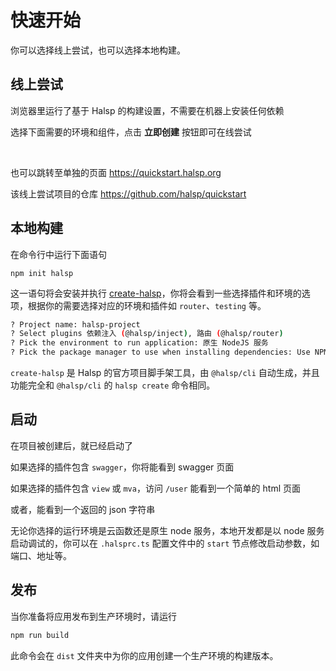 # 快速开始

你可以选择线上尝试，也可以选择本地构建。

## 线上尝试

浏览器里运行了基于 Halsp 的构建设置，不需要在机器上安装任何依赖

选择下面需要的环境和组件，点击 **立即创建** 按钮即可在线尝试

<ClientOnly>
  <QuickStart />
</ClientOnly>

<br />

也可以跳转至单独的页面 <https://quickstart.halsp.org>

该线上尝试项目的仓库 <https://github.com/halsp/quickstart>

## 本地构建

在命令行中运行下面语句

```
npm init halsp
```

这一语句将会安装并执行 [create-halsp](https://www.npmjs.com/package/create-halsp)，你将会看到一些选择插件和环境的选项，根据你的需要选择对应的环境和插件如 `router`、`testing` 等。

```bash
? Project name: halsp-project
? Select plugins 依赖注入 (@halsp/inject), 路由 (@halsp/router)
? Pick the environment to run application: 原生 NodeJS 服务
? Pick the package manager to use when installing dependencies: Use NPM
```

`create-halsp` 是 Halsp 的官方项目脚手架工具，由 `@halsp/cli` 自动生成，并且功能完全和 `@halsp/cli` 的 `halsp create` 命令相同。

## 启动

在项目被创建后，就已经启动了

如果选择的插件包含 `swagger`，你将能看到 swagger 页面

如果选择的插件包含 `view` 或 `mva`，访问 `/user` 能看到一个简单的 html 页面

或者，能看到一个返回的 json 字符串

无论你选择的运行环境是云函数还是原生 node 服务，本地开发都是以 node 服务启动调试的，你可以在 `.halsprc.ts` 配置文件中的 `start` 节点修改启动参数，如端口、地址等。

## 发布

当你准备将应用发布到生产环境时，请运行

```bash
npm run build
```

此命令会在 `dist` 文件夹中为你的应用创建一个生产环境的构建版本。
